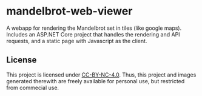 # mandelbrot-web-viewer
A webapp for rendering the Mandelbrot set in tiles (like google maps).  Includes an ASP.NET Core project that handles the rendering and API requests, and a static page with Javascript as the client. 

## License

This project is licensed under [CC-BY-NC-4.0](LICENSE.txt). Thus, this project and images generated therewith are freely available for personal use, but restricted from commecial use. 
